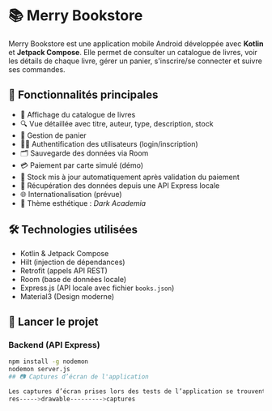 # 📚 Merry Bookstore

Merry Bookstore est une application mobile Android développée avec **Kotlin** et **Jetpack Compose**. Elle permet de consulter un catalogue de livres, voir les détails de chaque livre, gérer un panier, s'inscrire/se connecter et suivre ses commandes.

## 🧩 Fonctionnalités principales

- 📖 Affichage du catalogue de livres
- 🔍 Vue détaillée avec titre, auteur, type, description, stock
- 🛒 Gestion de panier
- 🧑‍💻 Authentification des utilisateurs (login/inscription)
- 🗂️ Sauvegarde des données via Room
-  💳 Paiement par carte simulé (démo)
- 🔄 Stock mis à jour automatiquement après validation du paiement
- 🔌 Récupération des données depuis une API Express locale
- 🌐 Internationalisation (prévue)
- 🎨 Thème esthétique : *Dark Academia*

## 🛠️ Technologies utilisées

- Kotlin & Jetpack Compose
- Hilt (injection de dépendances)
- Retrofit (appels API REST)
- Room (base de données locale)
- Express.js (API locale avec fichier `books.json`)
- Material3 (Design moderne)

## 🚀 Lancer le projet

### Backend (API Express)
```bash
npm install -g nodemon
nodemon server.js
## 📷 Captures d’écran de l'application

Les captures d’écran prises lors des tests de l’application se trouvent dans le répertoire suivant de l’application Android :
res----->drawable--------->captures



